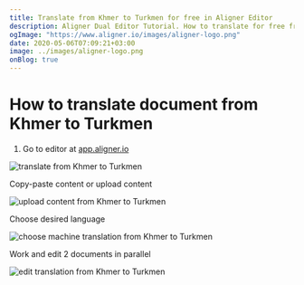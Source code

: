 ```yaml
---
title: Translate from Khmer to Turkmen for free in Aligner Editor
description: Aligner Dual Editor Tutorial. How to translate for free from Khmer to Turkmen. Aligner is multilingual document management platform. 
ogImage: "https://www.aligner.io/images/aligner-logo.png"
date: 2020-05-06T07:09:21+03:00
image: ../images/aligner-logo.png
onBlog: true
---
```


# How to translate document from Khmer to Turkmen

1. Go to editor at [app.aligner.io](https://app.aligner.io "Aligner App web page")

![translate from Khmer to Turkmen](../aligner-blank-editor.png "translate from Khmer to Turkmen")

Copy-paste content or upload content

![upload content from Khmer to Turkmen](../aligner-uploaded-document.png "upload content from Khmer to Turkmen")

Choose desired language

![choose machine translation from Khmer to Turkmen](../aligner-language-dropdown.png "choose machine translation from Khmer to Turkmen")

Work and edit 2 documents in parallel

![edit translation from Khmer to Turkmen](../aligner-double-sitded-editor.png "edit translation from Khmer to Turkmen")

